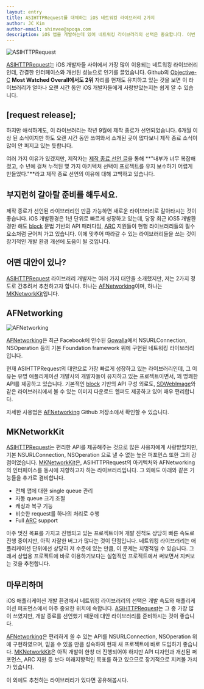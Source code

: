 ```yaml
---
layout: entry
title: ASIHTTPRequest를 대체하는 iOS 네트워킹 라이브러리 2가지
author: JC Kim
author-email: shinvee@spoqa.com
description: iOS 앱을 개발하는데 있어 네트워킹 라이브러리의 선택은 중요합니다. 이번 글에선 최근 개발이 종료된 ASIHTTPRequest 라이브러리의 대안을 2가지 소개합니다.
---
```


![ASIHTTPRequest](http://allseeing-i.com/i/smallerlogo.png)

[ASIHTTPRequest]는 iOS 개발자들 사이에서 가장 많이 이용되는 네트워킹 라이브러리인데, 간결한 인터페이스와 개선된 성능으로 인기를 끌었습니다. Github의 [Objective-C](https://github.com/languages/Objective-C) **Most Watched Overall에서도 2위** 자리를 현재도 유지하고 있는 것을 보면 이 라이브러리가 얼마나 오랜 시간 동안 iOS 개발자들에게 사랑받았는지는 쉽게 알 수 있습니다.

[request release];
---
하지만 애석하게도, 이 라이브러리는 작년 9월에 제작 종료가 선언되었습니다. 6개월 이상 된 소식이지만 하도 오랜 시간 동안 쓰여와서 소개된 곳이 많다보니 제작 종료 소식이 많이 안 퍼지고 있는 듯합니다. 

여러 가지 이유가 있겠지만, 제작자는 [제작 종료 선언 글](http://allseeing-i.com/[request_release];)을 통해 **"내부가 너무 복잡해졌고, 수 년에 걸쳐 누적된 몇 가지 아키텍처 선택이 프로젝트를 유지 보수하기 어렵게 만들었다."**라고 제작 종료 선언의 이유에 대해 고백하고 있습니다. 

부지런히 갈아탈 준비를 해두세요.
---
제작 종료가 선언된 라이브러리인 만큼 가능하면 새로운 라이브러리로 갈아타시는 것이 좋습니다. iOS 개발환경은 1년 단위로 빠르게 성장하고 있는데, 당장 최근 iOS5 개발환경만 해도 [block] 문법 기반의 API 패러다임, [ARC] 지원들이 현행 라이브러리들의 필수 요소처럼 굳어져 가고 있습니다. 이에 맞추어 따라갈 수 있는 라이브러리들을 쓰는 것이 장기적인 개발 환경 개선에 도움이 될 것입니다. 

어떤 대안이 있나?
---
[ASIHTTPRequest] 라이브러리 개발자는 여러 가지 대안을 소개했지만, 저는 2가지 정도로 간추려서 추천하고자 합니다. 하나는 [AFNetworking]이며, 하나는 [MKNetworkKit]입니다.

AFNetworking
---
![AFNetworking](https://github.com/AFNetworking/AFNetworking/raw/gh-pages/afnetworking-logo.png)

[AFNetworking]은 최근 Facebook에 인수된 [Gowalla](http://gowalla.com/)에서  NSURLConnection, NSOperation 등의 기본 Foundation framework 위에 구현된 네트워킹 라이브러리입니다. 

현재 ASIHTTPRequest의 대안으로 가장 빠르게 성장하고 있는 라이브러리인데, 그 이유는 유명 애플리케이션 개발사의 개발자들이 유지하고 있는 프로젝트이면서, 꽤 명쾌한 API를 제공하고 있습니다. 기본적인 [block] 기반의 API 구성 외로도, [SDWebImage]와 같은 라이브러리에서 볼 수 있는 이미지 다운로드 헬퍼도 제공하고 있어 매우 편리합니다.

자세한 사용법은 [AFNetworking] Github 저장소에서 확인할 수 있습니다.

MKNetworkKit
---
[ASIHTTPRequest]는 편리한 API를 제공해주는 것으로 많은 사용자에게 사랑받았지만, 기본 NSURLConnection, NSOperation 으로 낼 수 없는 높은 퍼포먼스 또한 그의 강점이었습니다. [MKNetworkKit]은, ASIHTTPRequest의 아키텍처와 AFNetworking의 인터페이스를 동시에 지향하고자 하는 라이브러리입니다. 그 외에도 아래와 같은 기능들을 추가로 겸비합니다.

 - 전체 앱에 대한 single queue 관리
 - 자동 queue 크기 조절
 - 캐싱과 복구 기능
 - 비슷한 request를 하나의 처리로 수행
 - Full [ARC] support

아주 멋진 목표를 가지고 진행되고 있는 프로젝트이며 개발 진척도 상당히 빠른 속도로 진행 중이지만, 아직 자잘한 버그가 많다는 것이 단점입니다. 네트워킹 라이브러리는 애플리케이션 단위에선 상당히 저 수준에 있는 만큼, 이 문제는 치명적일 수 있습니다. 그래서 상업용 프로젝트에 바로 이용하기보다는 실험적인 프로젝트에서 써보면서 지켜보는 것을 추천합니다.

마무리하며
---
iOS 애플리케이션 개발 환경에서 네트워킹 라이브러리의 선택은 개발 속도와 애플리케이션 퍼포먼스에서 아주 중요한 위치에 속합니다. [ASIHTTPRequest]는 그 중 가장 많이 쓰였지만, 개발 종료를 선언했기 때문에 대안 라이브러리를 준비하시는 것이 좋습니다. 

[AFNetworking]은 편리하게 쓸 수 있는 API를 NSURLConnection, NSOperation 위에 구현하였으며, 믿을 수 있을 만큼 성숙하여 현재 새 프로젝트에 바로 도입하기 좋습니다. [MKNetworkKit]은 아직 개발이 한창 더 진행되어야 하지만 API 디자인과 개선된 퍼포먼스, ARC 지원 등 보다 미래지향적인 목표를 하고 있으므로 장기적으로 지켜볼 가치가 있습니다.

이 외에도 추천하는 라이브러리가 있다면 공유해봅시다.

  [block]: http://developer.apple.com/library/ios/#documentation/Cocoa/Conceptual/Blocks/Articles/00_Introduction.html
  [ARC]: http://clang.llvm.org/docs/AutomaticReferenceCounting.html
  [ASIHTTPRequest]: http://allseeing-i.com/ASIHTTPRequest/
  [AFNetworking]: https://github.com/AFNetworking/AFNetworking
  [MKNetworkKit]: https://github.com/MugunthKumar/MKNetworkKit
  [SDWebImage]: https://github.com/rs/SDWebImage

